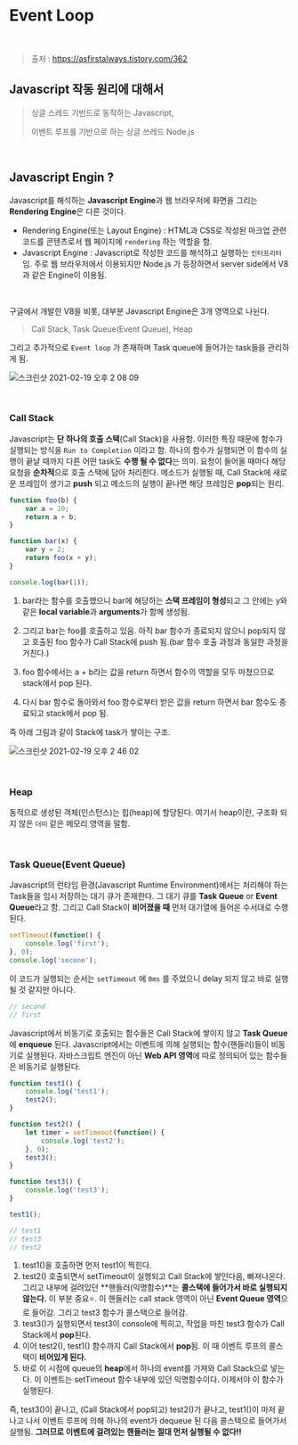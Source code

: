 # Event Loop

<br/>

> 출처 : https://asfirstalways.tistory.com/362

## Javascript 작동 원리에 대해서

> 싱글 스레드 기반드로 동작하는 Javascript, 
>
> 이벤트 루프를 기반으로 하는 싱글 쓰레드 Node.js

<br/>

## Javascript Engin ?

Javascript를 해석하는 **Javascript Engine**과 웹 브라우저에 화면을 그리는 **Rendering Engine**은 다른 것이다. 

- Rendering Engine(또는 Layout Engine) : HTML과 CSS로 작성된 마크업 관련 코드를 콘텐츠로서 웹 페이지에 `rendering` 하는 역할을 함.
- Javascript Engine : Javascript로 작성한 코드를 해석하고 실행하는 `인터프리터` 임. 주로 웹 브라우저에서 이용되지만 Node.js 가 등장하면서 server side에서 V8과 같은 Engine이 이용됨.

<br/>

구글에서 개발한 V8을 비롯, 대부분 Javascript Engine은 3개 영역으로 나뉜다.

> Call Stack, Task Queue(Event Queue), Heap

그리고 추가적으로 `Event loop` 가 존재하며 Task queue에 들어가는 task들을 관리하게 됨.

![스크린샷 2021-02-19 오후 2 08 09](https://user-images.githubusercontent.com/59427983/108460650-7195e880-72bc-11eb-8fc3-664b70dceb71.png)

<br/>

### Call Stack

Javascript는 **단 하나의 호출 스택**(Call Stack)을 사용함. 이러한 특징 때문에 함수가 실행되는 방식을 `Run to Completion` 이라고 함. 하나의 함수가 실행되면 이 함수의 실행이 끝날 때까지 다른 어떤 task도 **수행 될 수 없다**는 의미. 요청이 들어올 때마다 해당 요청을 **순차적**으로 호출 스택에 담아 처리한다. 메소드가 실행될 때, Call Stack에 새로운 프레임이 생기고 **push** 되고 메소드의 실행이 끝나면 해당 프레임은 **pop**되는 원리.

```javascript
function foo(b) {
	var a = 10;
	return a + b;
}

function bar(x) {
	var y = 2;
	return foo(x + y);
}

console.log(bar(1));
```

1. bar라는 함수를 호출했으니 bar에 해당하는 **스택 프레임이 형성**되고 그 안에는 y와 같은 **local variable**과  **arguments**가 함께 생성됨. 
2. 그리고 bar는 foo를 호출하고 있음. 아직 bar 함수가 종료되지 않으니 pop되지 않고 호출된 foo 함수가 Call Stack에 push 됨.(bar 함수 호출 과정과 동일한 과정을 거친다.)

3. foo 함수에서는 a + b라는 값을 return 하면서 함수의 역할을 모두 마쳤으므로 stack에서 pop 된다. 
4. 다시 bar 함수로 돌아와서 foo 함수로부터 받은 값을 return 하면서 bar 함수도 종료되고 stack에서 pop 됨.

즉 아래 그림과 같이 Stack에 task가 쌓이는 구조.

![스크린샷 2021-02-19 오후 2 46 02](https://user-images.githubusercontent.com/59427983/108463147-3518bb80-72c1-11eb-9edf-c28ff6766c9d.png)



<br/>

### Heap

동적으로 생성된 객체(인스턴스)는 힙(heap)에 할당된다. 여기서 heap이란, 구조화 되지 않은 `더미` 같은 메모리 영역을 말함.

<br/>

### Task Queue(Event Queue)

Javascript의 런타임 환경(Javascript Runtime Environment)에서는 처리해야 하는 Task들을 임시 저장하는 대기 큐가 존재한다. 그 대기 큐를 **Task Queue** or **Event Queue**라고 함. 그리고 Call Stack이 **비어졌을 때** 먼저 대기열에 들어온 수서대로 수행된다.

```javascript
setTimeout(function() {
	console.log('first');
}, 0);
console.log('secone');
```

이 코드가 실행되는 순서는 `setTimeout` 에 `0ms` 를 주었으니 delay 되지 않고 바로 실행될 것 같지만 아니다.

```javascript
// second
// first
```

Javascript에서 비동기로 호출되는 함수들은 Call Stack에 쌓이지 않고 **Task Queue**에  **enqueue** 된다. Javascript에서는 이벤트에 의해 실행되는 함수(핸들러)들이 비동기로 실행된다. 자바스크립트 엔진이 아닌 **Web API 영역**에 따로 정의되어 있는 함수들은 비동기로 실행된다. 

```javascript
function test1() {
	console.log('test1');
	test2();
}

function test2() {
	let timer = setTimeout(function() {
		console.log('test2');
	}, 0);
	test3();
}

function test3() {
	console.log('test3');
}

test1();

// test1
// test3
// test2
```

1. test1()을 호출하면 먼저 test1이 찍힌다. 
2. test2() 호출되면서 setTimeout이 실행되고 Call Stack에 쌓인다음, 빠져나온다. 그리고 내부에 걸려있던 **핸들러(익명함수)**는 **콜스택에 들어가서 바로 실행되지 않는다.** 이 부분 중요⭐️. 이 핸들러는 call stack 영역이 아닌 **Event Queue 영역**으로 들어감. 그리고 test3 함수가 콜스택으로 들어감.
3. test3()가 실행되면서 test3이 console에 찍히고, 작업을 마친 test3 함수가 Call Stack에서 **pop**된다. 
4. 이어 test2(), test1() 함수까지 Call Stack에서 **pop**됨. 이 때 이벤트 루프의 콜스택이 **비어있게 된다.** 
5. 바로 이 시점에 queue의 **heap**에서 하나의 event를 가져와 Call Stack으로 넣는다. 이 이벤트는 setTimeout 함수 내부에 있던 익명함수이다. 이제서야 이 함수가 실행된다.

즉, test3()이 끝나고, (Call Stack에서 pop되고) test2()가 끝나고, test1()이 마저 끝나고 나서 이벤트 루프에 의해 하나의 event가 dequeue 된 다음 콜스택으로 들어가서 실행됨. **그러므로 이벤트에 걸려있는 핸들러는 절대 먼저 실행될 수 없다!!**

